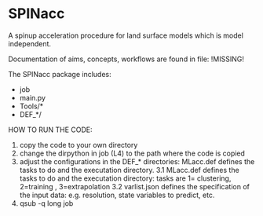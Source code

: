 # SPINacc
A spinup acceleration procedure for land surface models which is model independent.

Documentation of aims, concepts, workflows are found in file: !MISSING!


The SPINacc package includes:
* job
* main.py
* Tools/*
* DEF_*/


HOW TO RUN THE CODE:
1. copy the code to your own directory
2. change the dirpython in job (L4) to the path where the code is copied
3. adjust the configurations in the DEF_* directories: MLacc.def defines the tasks to do and the executation directory.
3.1 MLacc.def defines the tasks to do and the executation directory: tasks are 1= clustering, 2=training , 3=extrapolation 
3.2 varlist.json defines the specification of the input data: e.g. resolution, state variables to predict, etc.
4. qsub -q long job   
